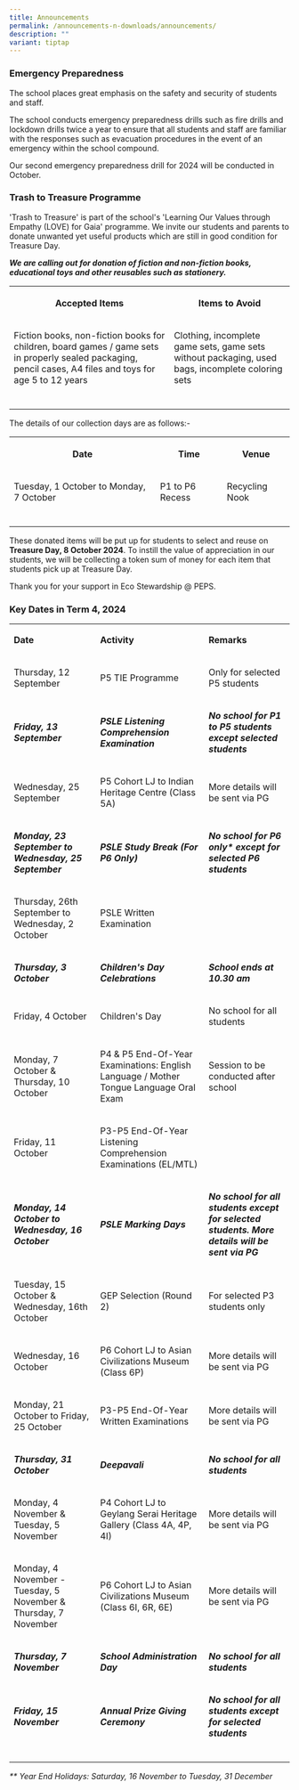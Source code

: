 ```yaml
---
title: Announcements
permalink: /announcements-n-downloads/announcements/
description: ""
variant: tiptap
---
```

<h3>Emergency Preparedness</h3>
<p>The school places great emphasis on the safety and security of students
and staff.</p>
<p>The school conducts emergency preparedness drills such as fire drills
and lockdown drills twice a year to ensure that all students and staff
are familiar with the responses such as evacuation procedures in the event
of an emergency within the school compound.</p>
<p>Our second emergency preparedness drill for 2024 will be conducted in
October.</p>
<h3>Trash to Treasure Programme</h3>
<p>'Trash to Treasure' is part of the school's 'Learning Our Values through
Empathy (LOVE) for Gaia' programme. We invite our students and parents
to donate unwanted yet useful products which are still in good condition
for Treasure Day.</p>
<p><strong><em>We are calling out for donation of fiction and non-fiction books, educational toys and other reusables such as stationery.</em></strong>
</p>
<table style="minWidth: 50px">
<colgroup>
<col>
<col>
</colgroup>
<tbody>
<tr>
<th rowspan="1" colspan="1">
<p>Accepted Items</p>
</th>
<th rowspan="1" colspan="1">
<p>Items to Avoid</p>
</th>
</tr>
<tr>
<td rowspan="1" colspan="1">
<p>Fiction books, non-fiction books for children, board games / game sets
in properly sealed packaging, pencil cases, A4 files and toys for age 5
to 12 years</p>
</td>
<td rowspan="1" colspan="1">
<p>Clothing, incomplete game sets, game sets without packaging, used bags,
incomplete coloring sets</p>
</td>
</tr>
<tr>
<td rowspan="1" colspan="1">
<p></p>
</td>
<td rowspan="1" colspan="1">
<p></p>
</td>
</tr>
</tbody>
</table>
<p>The details of our collection days are as follows:-</p>
<table style="minWidth: 75px">
<colgroup>
<col>
<col>
<col>
</colgroup>
<tbody>
<tr>
<th rowspan="1" colspan="1">
<p>Date</p>
</th>
<th rowspan="1" colspan="1">
<p>Time</p>
</th>
<th rowspan="1" colspan="1">
<p>Venue</p>
</th>
</tr>
<tr>
<td rowspan="1" colspan="1">
<p>Tuesday, 1 October to Monday, 7 October</p>
</td>
<td rowspan="1" colspan="1">
<p>P1 to P6 Recess</p>
</td>
<td rowspan="1" colspan="1">
<p>Recycling Nook</p>
</td>
</tr>
<tr>
<td rowspan="1" colspan="1">
<p></p>
</td>
<td rowspan="1" colspan="1">
<p></p>
</td>
<td rowspan="1" colspan="1">
<p></p>
</td>
</tr>
</tbody>
</table>
<p>These donated items will be put up for students to select and reuse on <strong>Treasure Day, 8 October 2024</strong>.
To instill the value of appreciation in our students, we will be collecting
a token sum of money for each item that students pick up at Treasure Day.</p>
<p>Thank you for your support in Eco Stewardship @ PEPS.</p>
<h3>Key Dates in Term 4, 2024</h3>
<table style="minWidth: 75px">
<colgroup>
<col>
<col>
<col>
</colgroup>
<tbody>
<tr>
<td rowspan="1" colspan="1">
<p><strong>Date</strong>
</p>
</td>
<td rowspan="1" colspan="1">
<p><strong>Activity</strong>
</p>
</td>
<td rowspan="1" colspan="1">
<p><strong>Remarks</strong>
</p>
</td>
</tr>
<tr>
<td rowspan="1" colspan="1">
<p>Thursday, 12 September</p>
</td>
<td rowspan="1" colspan="1">
<p>P5 TIE Programme</p>
</td>
<td rowspan="1" colspan="1">
<p>Only for selected P5 students</p>
</td>
</tr>
<tr>
<td rowspan="1" colspan="1">
<p><strong><em>Friday, 13 September</em></strong>
</p>
</td>
<td rowspan="1" colspan="1">
<p><strong><em>PSLE Listening Comprehension Examination</em></strong>
</p>
</td>
<td rowspan="1" colspan="1">
<p><strong><em>No school for P1 to P5 students except selected students</em></strong>
</p>
</td>
</tr>
<tr>
<td rowspan="1" colspan="1">
<p>Wednesday, 25 September</p>
</td>
<td rowspan="1" colspan="1">
<p>P5 Cohort LJ to Indian Heritage Centre (Class 5A)</p>
</td>
<td rowspan="1" colspan="1">
<p>More details will be sent via PG</p>
</td>
</tr>
<tr>
<td rowspan="1" colspan="1">
<p><strong><em>Monday, 23 September to Wednesday, 25 September</em></strong>
</p>
</td>
<td rowspan="1" colspan="1">
<p><strong><em>PSLE Study Break (For P6 Only)</em></strong>
</p>
</td>
<td rowspan="1" colspan="1">
<p><strong><em>No school for P6 only* except for selected P6 students</em></strong>
</p>
</td>
</tr>
<tr>
<td rowspan="1" colspan="1">
<p>Thursday, 26th September to Wednesday, 2 October</p>
</td>
<td rowspan="1" colspan="1">
<p>PSLE Written Examination</p>
</td>
<td rowspan="1" colspan="1">
<p></p>
</td>
</tr>
<tr>
<td rowspan="1" colspan="1">
<p><strong><em>Thursday, 3 October</em></strong>
</p>
</td>
<td rowspan="1" colspan="1">
<p><strong><em>Children's Day Celebrations</em></strong>
</p>
</td>
<td rowspan="1" colspan="1">
<p><strong><em>School ends at 10.30 am</em></strong>
</p>
</td>
</tr>
<tr>
<td rowspan="1" colspan="1">
<p>Friday, 4 October</p>
</td>
<td rowspan="1" colspan="1">
<p>Children's Day</p>
</td>
<td rowspan="1" colspan="1">
<p>No school for all students</p>
</td>
</tr>
<tr>
<td rowspan="1" colspan="1">
<p>Monday, 7 October &amp; Thursday, 10 October</p>
</td>
<td rowspan="1" colspan="1">
<p>P4 &amp; P5 End-Of-Year Examinations: English Language / Mother Tongue
Language Oral Exam</p>
</td>
<td rowspan="1" colspan="1">
<p>Session to be conducted after school</p>
</td>
</tr>
<tr>
<td rowspan="1" colspan="1">
<p>Friday, 11 October</p>
</td>
<td rowspan="1" colspan="1">
<p>P3-P5 End-Of-Year Listening Comprehension Examinations (EL/MTL)</p>
</td>
<td rowspan="1" colspan="1">
<p></p>
</td>
</tr>
<tr>
<td rowspan="1" colspan="1">
<p><strong><em>Monday, 14 October to Wednesday, 16 October</em></strong>
</p>
</td>
<td rowspan="1" colspan="1">
<p><strong><em>PSLE Marking Days</em></strong>
</p>
</td>
<td rowspan="1" colspan="1">
<p><strong><em>No school for all students except for selected students. More details will be sent via PG</em></strong>
</p>
</td>
</tr>
<tr>
<td rowspan="1" colspan="1">
<p>Tuesday, 15 October &amp; Wednesday, 16th October</p>
</td>
<td rowspan="1" colspan="1">
<p>GEP Selection (Round 2)</p>
</td>
<td rowspan="1" colspan="1">
<p>For selected P3 students only</p>
</td>
</tr>
<tr>
<td rowspan="1" colspan="1">
<p>Wednesday, 16 October</p>
</td>
<td rowspan="1" colspan="1">
<p>P6 Cohort LJ to Asian Civilizations Museum (Class 6P)</p>
</td>
<td rowspan="1" colspan="1">
<p>More details will be sent via PG</p>
</td>
</tr>
<tr>
<td rowspan="1" colspan="1">
<p>Monday, 21 October to Friday, 25 October</p>
</td>
<td rowspan="1" colspan="1">
<p>P3-P5 End-Of-Year Written Examinations</p>
</td>
<td rowspan="1" colspan="1">
<p>More details will be sent via PG</p>
</td>
</tr>
<tr>
<td rowspan="1" colspan="1">
<p><strong><em>Thursday, 31 October</em></strong>
</p>
</td>
<td rowspan="1" colspan="1">
<p><strong><em>Deepavali</em></strong>
</p>
</td>
<td rowspan="1" colspan="1">
<p><strong><em>No school for all students</em></strong>
</p>
</td>
</tr>
<tr>
<td rowspan="1" colspan="1">
<p>Monday, 4 November &amp; Tuesday, 5 November</p>
</td>
<td rowspan="1" colspan="1">
<p>P4 Cohort LJ to Geylang Serai Heritage Gallery (Class 4A, 4P, 4I)</p>
</td>
<td rowspan="1" colspan="1">
<p>More details will be sent via PG</p>
</td>
</tr>
<tr>
<td rowspan="1" colspan="1">
<p>Monday, 4 November - Tuesday, 5 November &amp; Thursday, 7 November</p>
</td>
<td rowspan="1" colspan="1">
<p>P6 Cohort LJ to Asian Civilizations Museum (Class 6I, 6R, 6E)</p>
</td>
<td rowspan="1" colspan="1">
<p>More details will be sent via PG</p>
</td>
</tr>
<tr>
<td rowspan="1" colspan="1">
<p><strong><em>Thursday, 7 November</em></strong>
</p>
</td>
<td rowspan="1" colspan="1">
<p><strong><em>School Administration Day</em></strong>
</p>
</td>
<td rowspan="1" colspan="1">
<p><strong><em>No school for all students</em></strong>
</p>
</td>
</tr>
<tr>
<td rowspan="1" colspan="1">
<p><strong><em>Friday, 15 November</em></strong>
</p>
</td>
<td rowspan="1" colspan="1">
<p><strong><em>Annual Prize Giving Ceremony</em></strong>
</p>
</td>
<td rowspan="1" colspan="1">
<p><strong><em>No school for all students except for selected students</em></strong>
</p>
</td>
</tr>
<tr>
<td rowspan="1" colspan="1">
<p></p>
</td>
<td rowspan="1" colspan="1">
<p></p>
</td>
<td rowspan="1" colspan="1">
<p></p>
</td>
</tr>
</tbody>
</table>
<p><em>** Year End Holidays: Saturday, 16 November to Tuesday, 31 December</em>
</p>
<p></p>